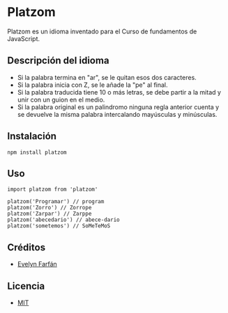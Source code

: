 # Platzom

Platzom es un idioma inventado para el Curso de fundamentos de JavaScript.

## Descripción del idioma

- Si la palabra termina en "ar", se le quitan esos dos caracteres.
- Si la palabra inicia con Z, se le añade la "pe" al final.
- Si la palabra traducida tiene 10 o más letras, se debe partir a la mitad y unir con un guion en el medio.
- Si la palabra original es un palindromo ninguna regla anterior cuenta y se  devuelve la misma palabra intercalando mayúsculas y minúsculas.

## Instalación
 ```
 npm install platzom
 ```

 ## Uso
 ```
import platzom from 'platzom'

platzom('Programar') // program
platzom('Zorro') // Zorrope
platzom('Zarpar') // Zarppe
platzom('abecedario') // abece-dario
platzom('sometemos') // SoMeTeMoS
 ```

 ## Créditos
 - [Evelyn Farfán](https://github.com/efarfan2393)

 ## Licencia
 - [MIT](https://opensource.org/licenses/MIT)
